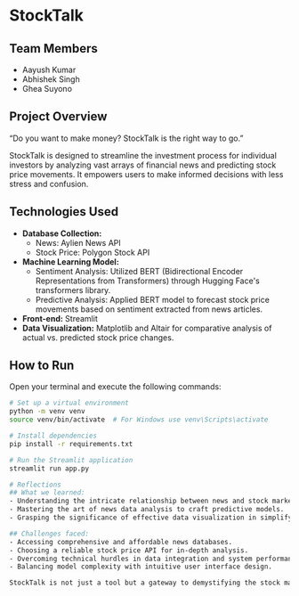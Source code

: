 # StockTalk

## Team Members
- Aayush Kumar 
- Abhishek Singh 
- Ghea Suyono

## Project Overview
“Do you want to make money? StockTalk is the right way to go.”

StockTalk is designed to streamline the investment process for individual investors by analyzing vast arrays of financial news and predicting stock price movements. It empowers users to make informed decisions with less stress and confusion.

## Technologies Used
- **Database Collection:**
  - News: Aylien News API
  - Stock Price: Polygon Stock API
- **Machine Learning Model:**
  - Sentiment Analysis: Utilized BERT (Bidirectional Encoder Representations from Transformers) through Hugging Face's transformers library.
  - Predictive Analysis: Applied BERT model to forecast stock price movements based on sentiment extracted from news articles.
- **Front-end:** Streamlit
- **Data Visualization:** Matplotlib and Altair for comparative analysis of actual vs. predicted stock price changes.

## How to Run
Open your terminal and execute the following commands:

```bash
# Set up a virtual environment
python -m venv venv
source venv/bin/activate  # For Windows use venv\Scripts\activate

# Install dependencies
pip install -r requirements.txt

# Run the Streamlit application
streamlit run app.py

# Reflections
## What we learned:
- Understanding the intricate relationship between news and stock market performance.
- Mastering the art of news data analysis to craft predictive models.
- Grasping the significance of effective data visualization in simplifying investment decisions.

## Challenges faced:
- Accessing comprehensive and affordable news databases.
- Choosing a reliable stock price API for in-depth analysis.
- Overcoming technical hurdles in data integration and system performance.
- Balancing model complexity with intuitive user interface design.

StockTalk is not just a tool but a gateway to demystifying the stock market through intelligent analysis and predictive insights, empowering investors to navigate the financial world with confidence.
